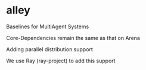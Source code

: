 # alley
Baselines for MultiAgent Systems

Core-Dependencies remain the same as that on Arena

Adding parallel distribution support

We use Ray (ray-project) to add this support